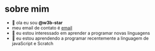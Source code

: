 # sobre mim
- 👋 ola eu sou **@w3b-star**
- meu email de contato é [email](eduarda.paixao.araujo@escola.pr.gov.br)
- 👀 eu estou interessado em aprender a programar novas linguagens
- 🌱 eu estou aprendendo a programar recentemente a linguagem de javaScript e Scratch

